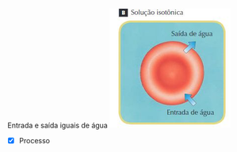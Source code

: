 Entrada e saída iguais de água
![](Imagens/paste-26fd09bafb175ec09ade9c04434611639552ec02.jpg)

- [x] Processo 
